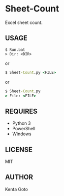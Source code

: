 # Sheet-Count
Excel sheet count.  

## USAGE  
```pwsh  
$ Run.bat
> Dir: <DIR>
```
or  
```cmd  
$ Sheet-Count.py <FILE>
```
or
```cmd  
$ Sheet-Count.py
> File: <FILE>
```

## REQUIRES  
- Python 3  
- PowerShell  
- Windows  

## LICENSE  
MIT  

## AUTHOR  
Kenta Goto
